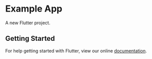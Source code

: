 # Example App

A new Flutter project.

## Getting Started

For help getting started with Flutter, view our online
[documentation](https://flutter.io/).
